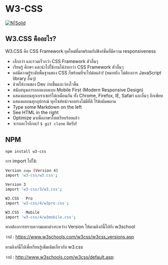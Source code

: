 # W3-CSS
[![N|Solid](http://www.w3schools.com/images/w3schoolscom_gray.gif)](http://www.w3schools.com/w3css/default.asp)

## W3.CSS คืออะไร?
W3.CSS คือ CSS Framework ยุคใหม่ที่มาพร้อมกับฟังก์ชั่นที่มีความ responsiveness

 * เล็กกว่า และรวดเร็วกว่า CSS Framework ตัวอื่นๆ
 * เรียนรู้ ศึกษา และนำไปใช้งานได้ง่ายกว่า CSS Framework ตัวอื่นๆ
 * แค่มีความรู้ระดับพื้นฐานของ CSS ก็พร้อมที่จะไปต่อแล้ว! (หมายถึง ไม่ต้องการ JavaScript library อื่นๆ)
 * ช่วยให้งานของ Dev ง่ายขึ้นและว่องไวขึ้น
 * สนับสนุนการออกแบบแบบ Mobile First (Modern Responsive Design)
 * แสดงผลบนทุกเบราเซอร์ได้เหมือนกัน ทั้ง Chrome, Firefox, IE, Safari และอื่นๆ อีกเพียบ
 * แสดงผลบนทุกอุปกรณ์ ทุกไซส์หน้าจออย่างไม่มีที่ติ ไร้ข้อผิดพลาด
 * Type some Markdown on the left
 * See HTML in the right
 * Optimize มาเพื่อภาษาไทยเรียบร้อยแล้ว
 * จะรออะไรอีกละ! ```$ git clone``` สิครับ!

## NPM

```sh
npm install w3-css
```

การ import ไปใช้:
```sh
Version ล่าสุด (Version 4)
import 'w3-css/w3.css';

Version 3
import 'w3-css/3/w3.css';

W3.CSS - Pro
import 'w3-css/4/w3pro.css';

W3.CSS - Mobile
import 'w3-css/4/w3mobile.css';

```
หากต้องการทราบความแตกต่างระหว่าง Version ให้ตามลิงก์นี้ไปยัง w3school 

วาป : https://www.w3schools.com/w3css/w3css_versions.asp

ตามลิงก์นี้ไปเพื่อเรียนรู้เพิ่มเติมเกี่ยวกับ w3.css

วาป : http://www.w3schools.com/w3css/default.asp:

